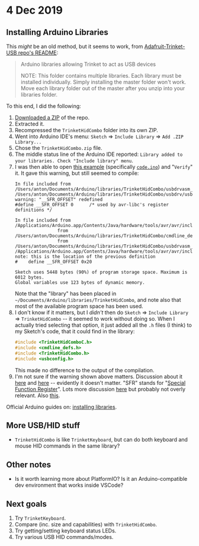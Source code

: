# 4 Dec 2019

## Installing Arduino Libraries

This _might_ be an old method, but it seems to work, from [Adafruit-Trinket-USB repo's README](https://github.com/adafruit/Adafruit-Trinket-USB/blob/master/README.md):

> Arduino libraries allowing Trinket to act as USB devices
> 
> NOTE: This folder contains multiple libraries. Each library must be installed individually. Simply installing the master folder won't work. Move each library folder out of the master after you unzip into your libraries folder.

To this end, I did the following:

1.  [Downloaded a ZIP](https://github.com/adafruit/Adafruit-Trinket-USB/archive/master.zip) of the repo.
2.  Extracted it.
3.  Recompressed the `TrinketHidCombo` folder into its own ZIP.
4.  Went into Arduino IDE's menu: `Sketch` => `Include Library` => `Add .ZIP Library...`
5.  Chose the `TrinketHidCombo.zip` file.
6.  The middle status line of the Arduino IDE reported: `Library added to your libraries. Check "Include library" menu`.
7.  I was then able to open [this example](https://www.instructables.com/id/DIGIKEYPAD-DigiSpark/#step9) (specifically [`code.ino`](https://cdn.instructables.com/ORIG/F5T/UU69/JD4UZP0V/F5TUU69JD4UZP0V.ino)) and "`Verify`" it. It gave this warning, but still seemed to compile:
    ```
    In file included from /Users/anton/Documents/Arduino/libraries/TrinketHidCombo/usbdrvasm_includer.S:24:0:
    /Users/anton/Documents/Arduino/libraries/TrinketHidCombo/usbdrv/usbdrvasm.S:17:0: warning: "__SFR_OFFSET" redefined
    #define __SFR_OFFSET 0      /* used by avr-libc's register definitions */
    
    In file included from /Applications/Arduino.app/Contents/Java/hardware/tools/avr/avr/include/avr/io.h:99:0,
                    from /Users/anton/Documents/Arduino/libraries/TrinketHidCombo/cmdline_defs.h:26,
                    from /Users/anton/Documents/Arduino/libraries/TrinketHidCombo/usbdrvasm_includer.S:22:
    /Applications/Arduino.app/Contents/Java/hardware/tools/avr/avr/include/avr/sfr_defs.h:141:0: note: this is the location of the previous definition
    #    define __SFR_OFFSET 0x20
    
    Sketch uses 5448 bytes (90%) of program storage space. Maximum is 6012 bytes.
    Global variables use 123 bytes of dynamic memory.
    ```
    Note that the "library" has been placed in `~/Documents/Arduino/libraries/TrinketHidCombo`, and note also that most of the available program space has been used.
8.  I don't know if it matters, but I _didn't_ then do `Sketch` => `Include Library` => `TrinketHidCombo` -- it seemed to work without doing so. When I actually tried selecting that option, it just added all the `.h` files (I think) to my Sketch's code, that it could find in the library:
    ```cpp
    #include <TrinketHidComboC.h>
    #include <cmdline_defs.h>
    #include <TrinketHidCombo.h>
    #include <usbconfig.h>
    ```
    This made no difference to the output of the compilation.
9.  I'm not sure if the warning shown above matters. Discussion about it [here](https://github.com/adafruit/Adafruit-Trinket-USB/issues/22) and [here](https://forums.adafruit.com/viewtopic.php?f=25&t=77557) -- evidently it doesn't matter. "SFR" stands for "[Special Function Register](https://www.nongnu.org/avr-libc/user-manual/group__avr__sfr__notes.html)". Lots more discussion [here](https://community.platformio.org/t/trinketkeybaord-library-atiny85-compiles-in-arduino-ide-but-not-in-pio/5882) but probably not overly relevant. Also [this](https://www.avrfreaks.net/forum/io-port-address-decoding).

Official Arduino guides on: [installing libraries](https://www.arduino.cc/en/Guide/Libraries).

## More USB/HID stuff

*   `TrinketHidCombo` is like `TrinketKeyboard`, but can do both keyboard and mouse HID commands in the same library?

## Other notes

*   Is it worth learning more about PlatformIO? Is it an Arduino-compatible dev environment that works inside VSCode?

## Next goals

1.  Try `TrinketKeyboard`.
2.  Compare (inc. size and capabilities) with `TrinketHidCombo`.
3.  Try getting/setting keyboard status LEDs.
4.  Try various USB HID commands/modes.
